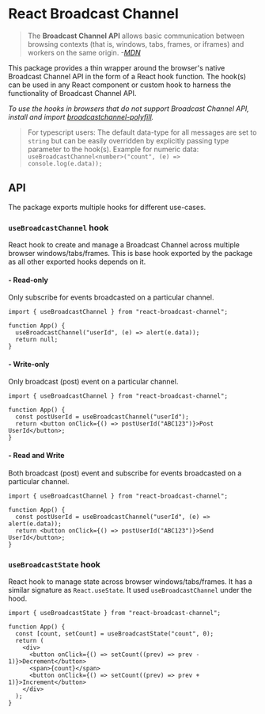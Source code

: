 # React Broadcast Channel

> The **Broadcast Channel API** allows basic communication between browsing contexts (that is, windows, tabs, frames, or iframes) and workers on the same origin. _-[MDN](https://developer.mozilla.org/en-US/docs/Web/API/Broadcast_Channel_API)_

This package provides a thin wrapper around the browser's native Broadcast Channel API in the form of a React hook function. The hook(s) can be used in any React component or custom hook to harness the functionality of Broadcast Channel API.

_To use the hooks in browsers that do not support Broadcast Channel API, install and import [broadcastchannel-polyfill](https://www.npmjs.com/package/broadcastchannel-polyfill)._

> For typescript users: The default data-type for all messages are set to `string` but can be easily overridden by explicitly passing type parameter to the hook(s). Example for numeric data: `useBroadcastChannel<number>("count", (e) => console.log(e.data));`

## API

The package exports multiple hooks for different use-cases.

### `useBroadcastChannel` hook

React hook to create and manage a Broadcast Channel across multiple browser windows/tabs/frames.
This is base hook exported by the package as all other exported hooks depends on it.

#### - Read-only

Only subscribe for events broadcasted on a particular channel.

```tsx
import { useBroadcastChannel } from "react-broadcast-channel";

function App() {
  useBroadcastChannel("userId", (e) => alert(e.data));
  return null;
}
```

#### - Write-only

Only broadcast (post) event on a particular channel.

```tsx
import { useBroadcastChannel } from "react-broadcast-channel";

function App() {
  const postUserId = useBroadcastChannel("userId");
  return <button onClick={() => postUserId("ABC123")}>Post UserId</button>;
}
```

#### - Read and Write

Both broadcast (post) event and subscribe for events broadcasted on a particular channel.

```tsx
import { useBroadcastChannel } from "react-broadcast-channel";

function App() {
  const postUserId = useBroadcastChannel("userId", (e) => alert(e.data));
  return <button onClick={() => postUserId("ABC123")}>Send UserId</button>;
}
```

### `useBroadcastState` hook

React hook to manage state across browser windows/tabs/frames. It has a similar signature as `React.useState`. It used `useBroadcastChannel` under the hood.

```tsx
import { useBroadcastState } from "react-broadcast-channel";

function App() {
  const [count, setCount] = useBroadcastState("count", 0);
  return (
    <div>
      <button onClick={() => setCount((prev) => prev - 1)}>Decrement</button>
      <span>{count}</span>
      <button onClick={() => setCount((prev) => prev + 1)}>Increment</button>
    </div>
  );
}
```
